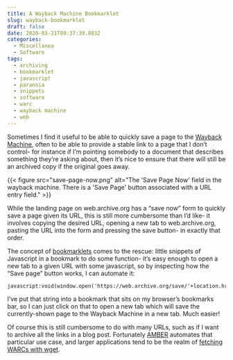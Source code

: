 ```yaml
---
title: A Wayback Machine Bookmarklet
slug: wayback-bookmarklet
draft: false
date: 2020-03-21T09:37:39.883Z
categories:
  - Miscellanea
  - Software
tags:
  - archiving
  - bookmarklet
  - javascript
  - paranoia
  - snippets
  - software
  - warc
  - wayback machine
  - web
---
```

Sometimes I find it useful to be able to quickly save a page to the [Wayback Machine](https://en.wikipedia.org/wiki/Wayback_Machine), often to be able to provide a stable link to a page that I don’t control- for instance if I’m pointing somebody to a document that describes something they’re asking about, then it’s nice to ensure that there will still be an archived copy if the original goes away.

{{< figure src="save-page-now.png" alt="The 'Save Page Now' field in the wayback machine. There is a 'Save Page' button associated with a URL entry field." >}}

While the landing page on web.archive.org has a “save now” form to quickly save a page given its URL, this is still more cumbersome than I’d like- it involves copying the desired URL, opening a new tab to web.archive.org, pasting the URL into the form and pressing the save button- in exactly that order.

The concept of [bookmarklets](https://en.wikipedia.org/wiki/Bookmarklet) comes to the rescue: little snippets of Javascript in a bookmark to do some function- it’s easy enough to open a new tab to a given URL with some javascript, so by inspecting how the “Save page” button works, I can automate it:

```
javascript:void(window.open('https://web.archive.org/save/'+location.href));
```

I’ve put that string into a bookmark that sits on my browser’s bookmarks bar, so I can just click on that to open a new tab which will save the currently-shown page to the Wayback Machine in a new tab. Much easier!

Of course this is still cumbersome to do with many URLs, such as if I want to archive all the links in a blog post. Fortunately [AMBER](http://amberlink.org/) automates that particular use case, and larger applications tend to be the realm of [fetching WARCs with wget](https://www.archiveteam.org/index.php?title=Wget_with_WARC_output).